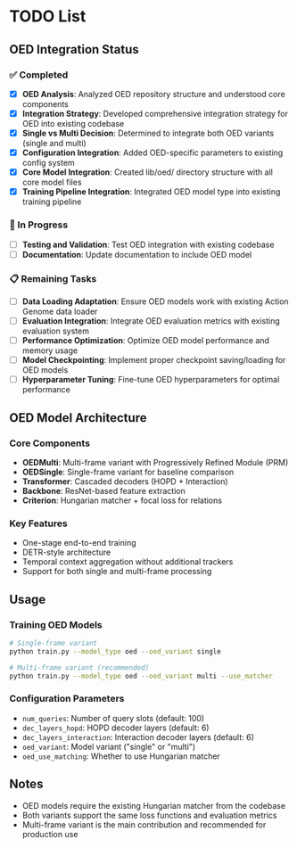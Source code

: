 # TODO List

## OED Integration Status

### ✅ Completed
- [x] **OED Analysis**: Analyzed OED repository structure and understood core components
- [x] **Integration Strategy**: Developed comprehensive integration strategy for OED into existing codebase
- [x] **Single vs Multi Decision**: Determined to integrate both OED variants (single and multi)
- [x] **Configuration Integration**: Added OED-specific parameters to existing config system
- [x] **Core Model Integration**: Created lib/oed/ directory structure with all core model files
- [x] **Training Pipeline Integration**: Integrated OED model type into existing training pipeline

### 🔄 In Progress
- [ ] **Testing and Validation**: Test OED integration with existing codebase
- [ ] **Documentation**: Update documentation to include OED model

### 📋 Remaining Tasks
- [ ] **Data Loading Adaptation**: Ensure OED models work with existing Action Genome data loader
- [ ] **Evaluation Integration**: Integrate OED evaluation metrics with existing evaluation system
- [ ] **Performance Optimization**: Optimize OED model performance and memory usage
- [ ] **Model Checkpointing**: Implement proper checkpoint saving/loading for OED models
- [ ] **Hyperparameter Tuning**: Fine-tune OED hyperparameters for optimal performance

## OED Model Architecture

### Core Components
- **OEDMulti**: Multi-frame variant with Progressively Refined Module (PRM)
- **OEDSingle**: Single-frame variant for baseline comparison
- **Transformer**: Cascaded decoders (HOPD + Interaction)
- **Backbone**: ResNet-based feature extraction
- **Criterion**: Hungarian matcher + focal loss for relations

### Key Features
- One-stage end-to-end training
- DETR-style architecture
- Temporal context aggregation without additional trackers
- Support for both single and multi-frame processing

## Usage

### Training OED Models
```bash
# Single-frame variant
python train.py --model_type oed --oed_variant single

# Multi-frame variant (recommended)
python train.py --model_type oed --oed_variant multi --use_matcher
```

### Configuration Parameters
- `num_queries`: Number of query slots (default: 100)
- `dec_layers_hopd`: HOPD decoder layers (default: 6)
- `dec_layers_interaction`: Interaction decoder layers (default: 6)
- `oed_variant`: Model variant ("single" or "multi")
- `oed_use_matching`: Whether to use Hungarian matcher

## Notes
- OED models require the existing Hungarian matcher from the codebase
- Both variants support the same loss functions and evaluation metrics
- Multi-frame variant is the main contribution and recommended for production use